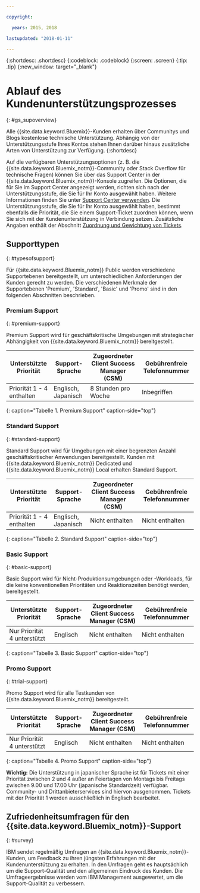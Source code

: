 ```yaml
---

copyright:

  years: 2015, 2018

lastupdated: "2018-01-11"

---
```


{:shortdesc: .shortdesc}
{:codeblock: .codeblock}
{:screen: .screen}
{:tip: .tip}
{:new_window: target="_blank"}

# Ablauf des Kundenunterstützungsprozesses
{: #gs_supoverview}

Alle {{site.data.keyword.Bluemix}}-Kunden erhalten über Communitys und Blogs kostenlose technische Unterstützung. Abhängig von der Unterstützungsstufe Ihres Kontos stehen Ihnen darüber hinaus zusätzliche Arten von Unterstützung zur Verfügung.
{:shortdesc}

Auf die verfügbaren Unterstützungsoptionen (z. B. die {{site.data.keyword.Bluemix_notm}}-Community oder Stack Overflow für technische Fragen) können Sie über das Support Center in der {{site.data.keyword.Bluemix_notm}}-Konsole zugreifen. Die Optionen, die für Sie im Support Center angezeigt werden, richten sich nach der Unterstützungsstufe, die Sie für Ihr Konto ausgewählt haben. Weitere Informationen finden Sie unter [Support Center verwenden](/docs/get-support/howtogetsupport.html#using-avatar). Die Unterstützungsstufe, die Sie für Ihr Konto ausgewählt haben, bestimmt ebenfalls die Priorität, die Sie einem Support-Ticket zuordnen können, wenn Sie sich mit der Kundenunterstützung in Verbindung setzen. Zusätzliche Angaben enthält der Abschnitt [Zuordnung und Gewichtung von Tickets](/docs/get-support/ticketweight.html#support-ticket-severity).

## Supporttypen
{: #typesofsupport}

Für {{site.data.keyword.Bluemix_notm}} Public werden verschiedene Supportebenen bereitgestellt, um unterschiedlichen Anforderungen der Kunden gerecht zu werden. Die verschiedenen Merkmale der Supportebenen 'Premium', 'Standard', 'Basic' und 'Promo' sind in den folgenden Abschnitten beschrieben.

### Premium Support
{: #premium-support}

Premium Support wird für geschäftskritische Umgebungen mit strategischer Abhängigkeit von {{site.data.keyword.Bluemix_notm}} bereitgestellt.

Unterstützte Priorität | Support-Sprache | Zugeordneter Client Success Manager (CSM) | Gebührenfreie Telefonnummer
--- | --- | --- | --- |
Priorität 1 - 4 enthalten | Englisch, Japanisch |  8 Stunden pro Woche | Inbegriffen |
{: caption="Tabelle 1. Premium Support" caption-side="top"}

### Standard Support
{: #standard-support}

Standard Support wird für Umgebungen mit einer begrenzten Anzahl geschäftskritischer Anwendungen bereitgestellt. Kunden mit {{site.data.keyword.Bluemix_notm}} Dedicated und {{site.data.keyword.Bluemix_notm}} Local erhalten Standard Support.

Unterstützte Priorität | Support-Sprache | Zugeordneter Client Success Manager (CSM) | Gebührenfreie Telefonnummer
--- | --- | --- | --- |
Priorität 1 - 4 enthalten | Englisch, Japanisch | Nicht enthalten | Nicht enthalten |
{: caption="Tabelle 2. Standard Support" caption-side="top"}

### Basic Support
{: #basic-support}

Basic Support wird für Nicht-Produktionsumgebungen oder -Workloads, für die keine konventionellen Prioritäten und Reaktionszeiten benötigt werden, bereitgestellt.

Unterstützte Priorität | Support-Sprache | Zugeordneter Client Success Manager (CSM) | Gebührenfreie Telefonnummer
--- | --- | --- | --- |
Nur Priorität 4 unterstützt | Englisch | Nicht enthalten | Nicht enthalten |
{: caption="Tabelle 3. Basic Support" caption-side="top"}

### Promo Support
{: #trial-support}

Promo Support wird für alle Testkunden von {{site.data.keyword.Bluemix_notm}} bereitgestellt.

Unterstützte Priorität | Support-Sprache | Zugeordneter Client Success Manager (CSM) | Gebührenfreie Telefonnummer
--- | --- | --- | --- |
Nur Priorität 4 unterstützt | Englisch | Nicht enthalten | Nicht enthalten |
{: caption="Tabelle 4. Promo Support" caption-side="top"}

**Wichtig:** Die Unterstützung in japanischer Sprache ist für Tickets mit einer Priorität zwischen 2 und 4 außer an Feiertagen von Montags bis Freitags zwischen 9.00 und 17.00 Uhr (japanische Standardzeit) verfügbar. Community- und Drittanbieterservices sind hiervon ausgenommen. Tickets mit der Priorität 1 werden ausschließlich in Englisch bearbeitet.

## Zufriedenheitsumfragen für den {{site.data.keyword.Bluemix_notm}}-Support  
{: #survey}

IBM sendet regelmäßig Umfragen an {{site.data.keyword.Bluemix_notm}}-Kunden, um Feedback zu ihren jüngsten Erfahrungen mit der Kundenunterstützung zu erhalten. In den Umfragen geht es hauptsächlich um die Support-Qualität und den allgemeinen Eindruck des Kunden. Die Umfrageergebnisse werden vom IBM Management ausgewertet, um die Support-Qualität zu verbessern.
